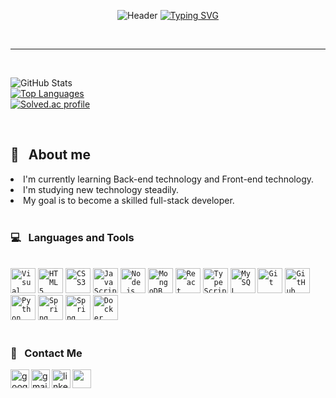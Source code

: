 <div align="center">
  
![Header](https://capsule-render.vercel.app/api?type=waving&color=4E88F7&text=&animation=twinkling&height=80)
[![Typing SVG](https://readme-typing-svg.demolab.com?font=Playball&size=35&pause=1000&color=4E88F7&center=true&vCenter=true&width=435&lines=Welcome+to+My+Github!%20👋)](https://git.io/typing-svg)

</div>

<br>
<hr>
<br>
  
![GitHub Stats](https://github-readme-stats.vercel.app/api?username=dodam24&layout=compact&theme=tokyonight&hide_border=false&show_icons=true)<br>
[![Top Languages](https://github-readme-stats.vercel.app/api/top-langs/?username=dodam24&layout=compact&theme=tokyonight&hide_border=false)](https://github.com/metleeha)<br>
[![Solved.ac profile](http://mazassumnida.wtf/api/v2/generate_badge?boj=dam24)](https://solved.ac/dam24)

<br>

## 💬 &nbsp; About me

<li> I'm currently learning Back-end technology and Front-end technology.</li>
<li> I'm studying new technology steadily.</li>
<li> My goal is to become a skilled full-stack developer.</li>
    
<br>

### 💻 &nbsp; Languages and Tools
<!--
<div>
  <img src="https://img.shields.io/badge/React-444444?style=flat-square&amp;logo=React">
  <img src="https://img.shields.io/badge/JavaScript-%23323330.svg?style=flat-square&amp;logo=JavaScript&amp;logoColor=%23F7DF1E">
  <img src="https://img.shields.io/badge/TypeScript-3178C6?style=flat-square&logo=TypeScript&logoColor=white"/>
  <img src="https://img.shields.io/badge/Node.js-339933?style=flat-square&logo=Node.js&logoColor=white"/>
  <img src="https://img.shields.io/badge/Java-007396?style=flat-square&amp;logo=CoffeeScript&amp;logoColor=white">
  <img src="https://img.shields.io/badge/Python-3776AB?style=flat-square&amp;logo=Python&amp;logoColor=FFDD54">
  <img src="https://img.shields.io/badge/Spring-6DB33F?style=flat-square&amp;logo=Spring&amp;logoColor=white">
  <img src="https://img.shields.io/badge/Git-F05032?style=flat-square&amp;logo=git&amp;logoColor=white">
  <img src="https://img.shields.io/badge/Docker-2496ED?style=flat-square&amp;logo=Docker&amp;logoColor=white">
  <img src="https://img.shields.io/badge/Kubernetes-326CE5?style=flat-square&amp;logo=Kubernetes&amp;logoColor=white">
</div>
-->

<br>
<code><img alt="Visual Studio Code" height="40" src="https://img.icons8.com/fluency/48/visual-studio-code-2019.png"></code>
<code><img alt="HTML5" height="40" src="https://user-images.githubusercontent.com/47877911/88288770-3421aa80-cd2f-11ea-9972-ab7e1ac2b89d.png"></code>
<code><img alt="CSS3" height="40" src="https://user-images.githubusercontent.com/47877911/88288764-31bf5080-cd2f-11ea-9291-24a90a43acc9.png"></code>
<code><img alt="JavaScript" height="40" src="https://user-images.githubusercontent.com/47877911/88287732-af825c80-cd2d-11ea-9a56-bf85549e3fc4.png"></code>
<code><img alt="Node.js" height="40" src="https://user-images.githubusercontent.com/47877911/107959050-322e7a00-6fe6-11eb-8e45-05150bf215a4.png"></code>
<code><img alt="MongoDB" height="40" src="https://user-images.githubusercontent.com/47877911/88288497-d42b0400-cd2e-11ea-819f-e2fa50f5e60b.png"></code>
<code><img alt="React" height="40" src="https://noticon-static.tammolo.com/dgggcrkxq/image/upload/v1567003547/noticon/skjx2bjr7yjqybwxmoxc.png"></code>
<code><img alt="TypeScript" height="40" src="https://user-images.githubusercontent.com/47877911/107913658-2c17a980-6fa4-11eb-854b-d85d0a0a9148.png"></code>
<!-- <code><img alt="SQL" height="40" src="https://user-images.githubusercontent.com/47877911/107957983-b849c100-6fe4-11eb-93e5-ac4f5fb905b5.png"></code> -->
<code><img alt="MySQL" height="40" src="https://noticon-static.tammolo.com/dgggcrkxq/image/upload/v1566913591/noticon/e2bd9zw78n6zw6his4bd.png"></code>
<code><img alt="Git" height="40" src="https://noticon-static.tammolo.com/dgggcrkxq/image/upload/v1566913419/noticon/xf9bevlrgugi7xj6xkhp.png"></code>
<!-- <code><img alt="Git-B" height="40" src="https://raw.githubusercontent.com/github/explore/80688e429a7d4ef2fca1e82350fe8e3517d3494d/topics/git/git.png"></code> -->
<code><img alt="GitHub" height="40" src="https://noticon-static.tammolo.com/dgggcrkxq/image/upload/v1567128822/noticon/osiivsvhnu4nt8doquo0.png"></code>
<code><img alt="Python" height="40" src="https://noticon-static.tammolo.com/dgggcrkxq/image/upload/v1566791609/noticon/nen1y11gazeqhejw7nm1.png"></code>
<!-- <code><img alt="Java" height="40" src="https://noticon-static.tammolo.com/dgggcrkxq/image/upload/v1629972500/noticon/htwpjnfc0hlr1teypbjo.png"></code> -->
<!-- <code><img alt="Java-B" height="40" src="https://noticon-static.tammolo.com/dgggcrkxq/image/upload/v1566913897/noticon/xbvewg1m3azbpnrzck1k.png"></code> -->
<code><img alt="Spring" height="40" src="https://noticon-static.tammolo.com/dgggcrkxq/image/upload/v1566778017/noticon/ytjm1rralodyhvuggrpu.png"></code>
<code><img alt="Spring Boot" height="40" src="https://noticon-static.tammolo.com/dgggcrkxq/image/upload/v1583139980/noticon/vtzecmjzn39cifnjtonx.png"></code>
<code><img alt="Docker" height="40" src="https://img.icons8.com/color/48/docker.png"></code>
<!-- <code><img alt="Docker-B" height="40" src="https://noticon-static.tammolo.com/dgggcrkxq/image/upload/v1566913282/noticon/xyzfawahazvkwiyje7it.png"></code> -->
<!-- <code><img alt="Kubernetes" height="40" src="https://noticon-static.tammolo.com/dgggcrkxq/image/upload/v1566915673/noticon/gbjcnilojtgjlxxwe6xk.png"></code> -->
<br>

<br>

### 📨 &nbsp; Contact Me

<img align="left" width="30px" src="https://img.icons8.com/color/48/google-blog-search.png" alt="google-blog-search"/>
<img align="left" width="30px" src="https://img.icons8.com/color/48/gmail-new.png" alt="gmail-new"/>
<img align="left" width="30px" src="https://img.icons8.com/color/48/linkedin.png" alt="linkedin"/>
<img align="left" width="30px" src="https://img.icons8.com/color/48/000000/instagram-new--v2.png" />
